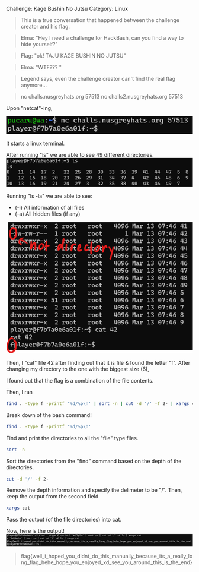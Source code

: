 Challenge: Kage Bushin No Jutsu
Category: Linux

>This is a true conversation that happened between the challenge creator and his flag.

>Elma: "Hey I need a challenge for HackBash, can you find a way to hide yourself?"

>Flag: "ok! TAJU KAGE BUSHIN NO JUTSU"

>Elma: "WTF??? "

>Legend says, even the challenge creator can't find the real flag anymore...

>nc challs.nusgreyhats.org 57513
>nc challs2.nusgreyhats.org 57513

Upon "netcat"-ing, 

![netcat](netcat.png)

It starts a linux terminal. 

After running "ls" we are able to see 49 different directories.
![ls](ls.png)

Running "ls -la" we are able to see:
- (-l) All information of all files
- (-a) All hidden files (if any)

![lsla](lsla.png)

Then, I "cat" file 42 after finding out that it is file & found the letter "f".
After changing my directory to the one with the biggest size (6), 

I found out that the flag is a combination of the file contents.

Then, I ran
```sh
find . -type f -printf '%d/%p\n' | sort -n | cut -d '/' -f 2- | xargs cat
```

Break down of the bash command!
```sh
find . -type f -printf '%d/%p\n'
```
Find and print the directories to all the "file" type files.

```sh
sort -n
```
Sort the directories from the "find" command based on the depth of the directories.

```sh
cut -d '/' -f 2-
```
Remove the depth information and specify the delimeter to be "/". Then, keep the output from the second field.

```sh
xargs cat
```
Pass the output (of the file directories) into cat.

Now, here is the output!
![find](find.png)


>flag{well_i_hoped_you_didnt_do_this_manually_because_its_a_really_long_flag_hehe_hope_you_enjoyed_xd_see_you_around_this_is_the_end}